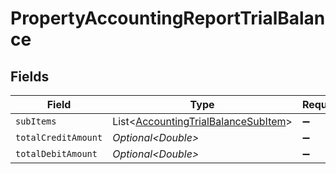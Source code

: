 # PropertyAccountingReportTrialBalance


## Fields

| Field                                                                                        | Type                                                                                         | Required                                                                                     | Description                                                                                  |
| -------------------------------------------------------------------------------------------- | -------------------------------------------------------------------------------------------- | -------------------------------------------------------------------------------------------- | -------------------------------------------------------------------------------------------- |
| `subItems`                                                                                   | List\<[AccountingTrialBalanceSubItem](../../models/shared/AccountingTrialBalanceSubItem.md)> | :heavy_minus_sign:                                                                           | N/A                                                                                          |
| `totalCreditAmount`                                                                          | *Optional\<Double>*                                                                          | :heavy_minus_sign:                                                                           | N/A                                                                                          |
| `totalDebitAmount`                                                                           | *Optional\<Double>*                                                                          | :heavy_minus_sign:                                                                           | N/A                                                                                          |
